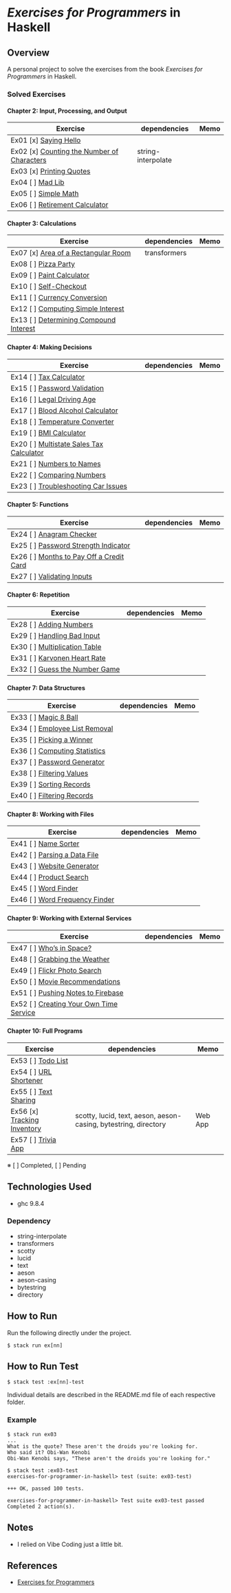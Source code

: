 # *Exercises for Programmers* in Haskell

## Overview
A personal project to solve the exercises from the book *Exercises for Programmers* in Haskell.

### Solved Exercises
#### Chapter 2: Input, Processing, and Output
| Exercise | dependencies | Memo  |
| -------- | -------------| ----- |
| Ex01 [x] [Saying Hello](ex01/Main.hs)                      | |      
| Ex02 [x] [Counting the Number of Characters](ex02/Main.hs) | string-interpolate |                           
| Ex03 [x] [Printing Quotes](ex03/Main.hs)                   | |         
| Ex04 [ ] [Mad Lib](ex04/Main.hs)                           | | 
| Ex05 [ ] [Simple Math](ex05/Main.hs)                       | |     
| Ex06 [ ] [Retirement Calculator](ex06/Main.hs)             | |               
#### Chapter 3: Calculations
| Exercise | dependencies | Memo  |
| -------- | -------------| ----- |
| Ex07 [x] [Area of a Rectangular Room](ex07/Main.hs)    | transformers |
| Ex08 [ ] [Pizza Party](ex08/Main.hs)                   | |
| Ex09 [ ] [Paint Calculator](ex09/Main.hs)              | |
| Ex10 [ ] [Self-Checkout](ex10/Main.hs)                 | |
| Ex11 [ ] [Currency Conversion](ex11/Main.hs)           | |
| Ex12 [ ] [Computing Simple Interest](ex12/Main.hs)     | |
| Ex13 [ ] [Determining Compound Interest](ex13/Main.hs) | |
#### Chapter 4: Making Decisions
| Exercise | dependencies | Memo  |
| -------- | -------------| ----- |
| Ex14 [ ] [Tax Calculator](ex14/Main.hs)
| Ex15 [ ] [Password Validation](ex15/Main.hs)
| Ex16 [ ] [Legal Driving Age](ex16/Main.hs)
| Ex17 [ ] [Blood Alcohol Calculator](ex17/Main.hs)
| Ex18 [ ] [Temperature Converter](ex18/Main.hs)
| Ex19 [ ] [BMI Calculator](ex19/Main.hs)
| Ex20 [ ] [Multistate Sales Tax Calculator](ex20/Main.hs)
| Ex21 [ ] [Numbers to Names](ex21/Main.hs)
| Ex22 [ ] [Comparing Numbers](ex22/Main.hs)
| Ex23 [ ] [Troubleshooting Car Issues](ex23/Main.hs)
#### Chapter 5: Functions
| Exercise | dependencies | Memo  |
| -------- | -------------| ----- |
| Ex24 [ ] [Anagram Checker](ex24/Main.hs)                 | |
| Ex25 [ ] [Password Strength Indicator](ex25/Main.hs)     | |
| Ex26 [ ] [Months to Pay Off a Credit Card](ex26/Main.hs) | |
| Ex27 [ ] [Validating Inputs](ex27/Main.hs)               | |
#### Chapter 6: Repetition
| Exercise | dependencies | Memo  |
| -------- | -------------| ----- |
| Ex28 [ ] [Adding Numbers](ex28/Main.hs)
| Ex29 [ ] [Handling Bad Input](ex29/Main.hs)
| Ex30 [ ] [Multiplication Table](ex30/Main.hs)
| Ex31 [ ] [Karvonen Heart Rate](ex31/Main.hs)
| Ex32 [ ] [Guess the Number Game](ex32/Main.hs)
#### Chapter 7: Data Structures
| Exercise | dependencies | Memo  |
| -------- | -------------| ----- |
| Ex33 [ ] [Magic 8 Ball](ex33/Main.hs)
| Ex34 [ ] [Employee List Removal](ex34/Main.hs)
| Ex35 [ ] [Picking a Winner](ex35/Main.hs)
| Ex36 [ ] [Computing Statistics](ex36/Main.hs)
| Ex37 [ ] [Password Generator](ex37/Main.hs)
| Ex38 [ ] [Filtering Values](ex39/Main.hs)
| Ex39 [ ] [Sorting Records](ex39/Main.hs)
| Ex40 [ ] [Filtering Records](ex40/Main.hs)
#### Chapter 8: Working with Files
| Exercise | dependencies | Memo  |
| -------- | -------------| ----- |
| Ex41 [ ] [Name Sorter](ex41/Main.hs)
| Ex42 [ ] [Parsing a Data File](ex42/Main.hs)
| Ex43 [ ] [Website Generator](ex43/Main.hs)
| Ex44 [ ] [Product Search](ex44/Main.hs)
| Ex45 [ ] [Word Finder](ex45/Main.hs)
| Ex46 [ ] [Word Frequency Finder](ex46/Main.hs)
#### Chapter 9: Working with External Services
| Exercise | dependencies | Memo  |
| -------- | -------------| ----- |
| Ex47 [ ] [Who’s in Space?](ex47/Main.hs)                | |     
| Ex48 [ ] [Grabbing the Weather](ex48/Main.hs)           | |          
| Ex49 [ ] [Flickr Photo Search](ex49/Main.hs)            | |  |        
| Ex50 [ ] [Movie Recommendations](ex50/Main.hs)          | |           
| Ex51 [ ] [Pushing Notes to Firebase](ex51/Main.hs)      | | 
| Ex52 [ ] [Creating Your Own Time Service](ex52/Main.hs) | |  |
#### Chapter 10: Full Programs
| Exercise | dependencies | Memo  |
| -------- | -------------| ----- |
| Ex53 [ ] [Todo List](ex53/Main.hs)          | | |
| Ex54 [ ] [URL Shortener](ex54/Main.hs)      | | |
| Ex55 [ ] [Text Sharing](ex55/Main.hs)       | | |
| Ex56 [x] [Tracking Inventory](ex56/Main.hs) |scotty, lucid, text, aeson, aeson-casing, bytestring, directory | Web App |
| Ex57 [ ] [Trivia App](ex57/Main.hs)         | | |

※ [ ] Completed, [ ] Pending

## Technologies Used
- ghc 9.8.4

### Dependency
- string-interpolate
- transformers
- scotty
- lucid
- text
- aeson
- aeson-casing
- bytestring
- directory

## How to Run
Run the following directly under the project.
```
$ stack run ex[nn]
```

## How to Run Test
```
$ stack test :ex[nn]-test
```
Individual details are described in the README.md file of each respective folder.

### Example
```
$ stack run ex03
...
What is the quote? These aren't the droids you're looking for.
Who said it? Obi-Wan Kenobi
Obi-Wan Kenobi says, "These aren't the droids you're looking for."

$ stack test :ex03-test
exercises-for-programmer-in-haskell> test (suite: ex03-test)
                                                 
+++ OK, passed 100 tests.

exercises-for-programmer-in-haskell> Test suite ex03-test passed
Completed 2 action(s).
```

## Notes
- I relied on Vibe Coding just a little bit.

## References
- [Exercises for Programmers](https://www.oreilly.com/library/view/exercises-for-programmers/9781680501513/)

